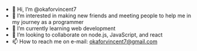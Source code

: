 - 👋 Hi, I’m @okaforvincent7
- 👀 I’m interested in making new friends and meeting people to help me in my journey as a programmer 
- 🌱 I’m currently learning web development 
- 💞️ I’m looking to collaborate on node.js, JavaScript, and react
- 📫 How to reach me on e-mail: okaforvincent7@gmail.com


<!---
okaforvincent7/okaforvincent7 is a ✨ special ✨ repository because its `README.md` (this file) appears on your GitHub profile.
You can click the Preview link to take a look at your changes.
--->

